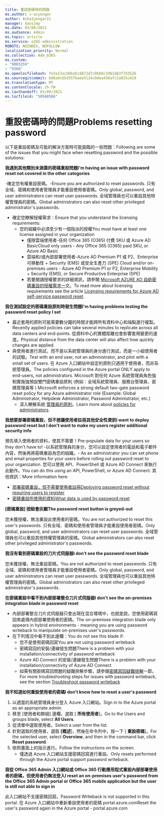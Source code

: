 ```yaml
---
title: 重設密碼時的問題
ms.author: v-aiyengar
author: AshaIyengar21
manager: dansimp
ms.date: 03/09/2021
ms.audience: Admin
ms.topic: article
ms.service: o365-administration
ROBOTS: NOINDEX, NOFOLLOW
localization_priority: Normal
ms.collection: Adm_O365
ms.custom:
- "9003259"
- "9360"
ms.openlocfilehash: fe3a13acb0ba5c8872d7c0bb8c3961d83f7d3526
ms.sourcegitcommit: bd6a9cb5d357baee5134c0dea430afc2a035c810
ms.translationtype: MT
ms.contentlocale: zh-TW
ms.lasthandoff: 03/09/2021
ms.locfileid: "50568506"
---
```

# <a name="problems-resetting-password"></a><span data-ttu-id="5ab79-102">重設密碼時的問題</span><span class="sxs-lookup"><span data-stu-id="5ab79-102">Problems resetting password</span></span>

<span data-ttu-id="5ab79-103">以下是重設密碼及可能的解決方案時可能面臨的一些問題：</span><span class="sxs-lookup"><span data-stu-id="5ab79-103">Following are some of the issues that you might face when resetting password and the possible solutions:</span></span>

<span data-ttu-id="5ab79-104">**我遇到其他類別未涵蓋的密碼重設問題**</span><span class="sxs-lookup"><span data-stu-id="5ab79-104">**I'm having an issue with password reset not covered in the other categories**</span></span>

<span data-ttu-id="5ab79-105">-確定您有權重設密碼。</span><span class="sxs-lookup"><span data-stu-id="5ab79-105">-Ensure you are authorized to reset passwords.</span></span> <span data-ttu-id="5ab79-106">只有全域、密碼和使用者管理員才能重設使用者密碼。</span><span class="sxs-lookup"><span data-stu-id="5ab79-106">Only global, password, and user administrators can reset user passwords.</span></span> <span data-ttu-id="5ab79-107">全域管理員也可以重設其他特權管理員的密碼。</span><span class="sxs-lookup"><span data-stu-id="5ab79-107">Global administrators can also reset other privileged administrator's passwords.</span></span>
- <span data-ttu-id="5ab79-108">確定您瞭解授權需求：</span><span class="sxs-lookup"><span data-stu-id="5ab79-108">Ensure that you understand the licensing requirements:</span></span>
    - <span data-ttu-id="5ab79-109">您的組織中必須至少有一個指派的授權</span><span class="sxs-lookup"><span data-stu-id="5ab79-109">You must have at least one license assigned in your organization</span></span>
        - <span data-ttu-id="5ab79-110">僅限雲端使用者-任何 Office 365 (O365) 付費 SKU 或 Azure AD Basic</span><span class="sxs-lookup"><span data-stu-id="5ab79-110">Cloud only users - Any Office 365 (O365) paid SKU, or Azure AD Basic</span></span>
        - <span data-ttu-id="5ab79-111">雲端和/或內部部署使用者-Azure AD Premium P1 或 P2、Enterprise 可移動性 + Security (EMS) 或安全生產力 (SPE) </span><span class="sxs-lookup"><span data-stu-id="5ab79-111">Cloud and/or on-premises users - Azure AD Premium P1 or P2, Enterprise Mobility + Security (EMS), or Secure Productive Enterprise (SPE)</span></span>
        - <span data-ttu-id="5ab79-112">若要閱讀授權要求的詳細資訊，請參閱 [Microsoft AZURE AD 自助密碼重設的授權需求一](https://docs.microsoft.com/azure/active-directory/active-directory-passwords-licensing?WT.mc_id=Portal-Microsoft_Azure_Support)文。</span><span class="sxs-lookup"><span data-stu-id="5ab79-112">To read more about licensing requirements see the article [Licensing requirements for Azure AD self-service password reset](https://docs.microsoft.com/azure/active-directory/active-directory-passwords-licensing?WT.mc_id=Portal-Microsoft_Azure_Support).</span></span>

<span data-ttu-id="5ab79-113">**我在測試設定的密碼重設原則時發生問題**</span><span class="sxs-lookup"><span data-stu-id="5ab79-113">**I'm having problems testing the password reset policy I set**</span></span>

- <span data-ttu-id="5ab79-114">最近套用的原則可能需要數分鐘的時間才能跨所有資料中心和端點進行複製。</span><span class="sxs-lookup"><span data-stu-id="5ab79-114">Recently applied policies can take several minutes to replicate across all data centers and end-points.</span></span> <span data-ttu-id="5ab79-115">從資料中心的實體距離也會影響套用變更的速度。</span><span class="sxs-lookup"><span data-stu-id="5ab79-115">Physical distance from the data center will also affect how quickly changes are applied.</span></span>
- <span data-ttu-id="5ab79-116">與使用者進行測試，而不是以系統管理員的身分進行測試，而是一小組使用者的試驗。</span><span class="sxs-lookup"><span data-stu-id="5ab79-116">Test with an end user, not an administrator, and pilot with a small set of users.</span></span> <span data-ttu-id="5ab79-117">在 Azure 入口網站中設定的原則只適用于使用者，而非系統管理員。</span><span class="sxs-lookup"><span data-stu-id="5ab79-117">The policies configured in the Azure portal ONLY apply to end-users, not administrators.</span></span> <span data-ttu-id="5ab79-118">Microsoft 對任何 Azure 系統管理員角色強制實施強預設雙門密碼重設原則 (例如：全域系統管理員、服務台管理員、密碼管理員等 ) </span><span class="sxs-lookup"><span data-stu-id="5ab79-118">Microsoft enforces a strong default two-gate password reset policy for any Azure administrator role (Example: Global Administrator, Helpdesk Administrator, Password Administrator, etc.)</span></span>
    - <span data-ttu-id="5ab79-119">深入瞭解系統 [管理員的原則](https://docs.microsoft.com/azure/active-directory/active-directory-passwords-policy?WT.mc_id=Portal-Microsoft_Azure_Support#administrator-password-policy-differences)。</span><span class="sxs-lookup"><span data-stu-id="5ab79-119">Learn more about [policies for administrators](https://docs.microsoft.com/azure/active-directory/active-directory-passwords-policy?WT.mc_id=Portal-Microsoft_Azure_Support#administrator-password-policy-differences).</span></span>

<span data-ttu-id="5ab79-120">**我想要部署密碼重設，但不想讓使用者註冊其他安全性資訊**</span><span class="sxs-lookup"><span data-stu-id="5ab79-120">**I want to deploy password reset but I don't want to make my users register additional security info**</span></span>

<span data-ttu-id="5ab79-121">預先填入使用者的資料，使其不需要！</span><span class="sxs-lookup"><span data-stu-id="5ab79-121">Pre-populate data for your users so they don't have to!</span></span> <span data-ttu-id="5ab79-122">-以系統管理員的身分，您可以設定使用者的電話和電子郵件內容，然後再將密碼重設為您的組織。</span><span class="sxs-lookup"><span data-stu-id="5ab79-122">- As an administrator you can set phone and email properties for your users before rolling out password reset to your organization.</span></span> <span data-ttu-id="5ab79-123">您可以使用 API、PowerShell 或 Azure AD Connect 來執行此動作。</span><span class="sxs-lookup"><span data-stu-id="5ab79-123">You can do this using an API, PowerShell, or Azure AD Connect.</span></span> <span data-ttu-id="5ab79-124">其他資訊：</span><span class="sxs-lookup"><span data-stu-id="5ab79-124">More information here:</span></span>
- [<span data-ttu-id="5ab79-125">部署密碼重設，但不需要使用者註冊</span><span class="sxs-lookup"><span data-stu-id="5ab79-125">Deploying password reset without requiring users to register</span></span>](https://docs.microsoft.com/azure/active-directory/active-directory-passwords-policy?WT.mc_id=Portal-Microsoft_Azure_Support#administrator-password-policy-differences)
- [<span data-ttu-id="5ab79-126">密碼重設所使用的資料</span><span class="sxs-lookup"><span data-stu-id="5ab79-126">What data is used by password reset</span></span>](https://docs.microsoft.com/azure/active-directory/active-directory-passwords-data?WT.mc_id=Portal-Microsoft_Azure_Support)

<span data-ttu-id="5ab79-127">**[密碼重設] 按鈕會灰顯**</span><span class="sxs-lookup"><span data-stu-id="5ab79-127">**The password reset button is greyed-out**</span></span>

<span data-ttu-id="5ab79-128">您未獲授權，無法重設此使用者的密碼。</span><span class="sxs-lookup"><span data-stu-id="5ab79-128">You are not authorized to reset this user's passwords.</span></span> <span data-ttu-id="5ab79-129">只有全域、密碼和使用者管理員才能重設使用者密碼。</span><span class="sxs-lookup"><span data-stu-id="5ab79-129">Only global, password, and user administrators can reset user passwords.</span></span> <span data-ttu-id="5ab79-130">全域管理員也可以重設其他特權管理員的密碼。</span><span class="sxs-lookup"><span data-stu-id="5ab79-130">Global administrators can also reset other privileged administrator's passwords.</span></span>

<span data-ttu-id="5ab79-131">**我沒有看到密碼重設的刀片式伺服器**</span><span class="sxs-lookup"><span data-stu-id="5ab79-131">**I don't see the password reset blade**</span></span>

<span data-ttu-id="5ab79-132">您未獲授權，無法重設密碼。</span><span class="sxs-lookup"><span data-stu-id="5ab79-132">You are not authorized to reset passwords.</span></span> <span data-ttu-id="5ab79-133">只有全域、密碼和使用者管理員才能重設使用者密碼。</span><span class="sxs-lookup"><span data-stu-id="5ab79-133">Only global, password, and user administrators can reset user passwords.</span></span> <span data-ttu-id="5ab79-134">全域管理員也可以重設其他特權管理員的密碼。</span><span class="sxs-lookup"><span data-stu-id="5ab79-134">Global administrators can also reset other privileged administrator's passwords.</span></span>

<span data-ttu-id="5ab79-135">**在密碼重設中看不到內部部署整合刀片式伺服器**</span><span class="sxs-lookup"><span data-stu-id="5ab79-135">**I don't see the on-premises integration blade in password reset**</span></span>

- <span data-ttu-id="5ab79-136">內部部署整合刀片式伺服器只會出現在混合環境中，也就是說，您使用密碼寫回來處理內部部署使用者的密碼。</span><span class="sxs-lookup"><span data-stu-id="5ab79-136">The on-premises integration blade only appears in hybrid environments - meaning you are using password writeback to manipulate on-premises user's passwords.</span></span>
- <span data-ttu-id="5ab79-137">在下列情況中看不到此邊欄：</span><span class="sxs-lookup"><span data-stu-id="5ab79-137">You do not see this blade if:</span></span>
    - <span data-ttu-id="5ab79-138">您不是使用密碼回寫</span><span class="sxs-lookup"><span data-stu-id="5ab79-138">You are not using password writeback</span></span>
    - <span data-ttu-id="5ab79-139">密碼寫回的安裝/連線發生問題</span><span class="sxs-lookup"><span data-stu-id="5ab79-139">There is a problem with your installation/connectivity of password writeback</span></span>
    - <span data-ttu-id="5ab79-140">Azure AD Connect 的安裝/連線發生問題</span><span class="sxs-lookup"><span data-stu-id="5ab79-140">There is a problem with your installation/connectivity of Azure AD Connect</span></span>
    - <span data-ttu-id="5ab79-141">如需有關密碼寫回問題的疑難排解步驟，請參閱[密碼寫回疑難排解](https://docs.microsoft.com/azure/active-directory/active-directory-passwords-data?WT.mc_id=Portal-Microsoft_Azure_Support)一節。</span><span class="sxs-lookup"><span data-stu-id="5ab79-141">For more troubleshooting steps for issues with password writeback, see the section [Troubleshoot password writeback](https://docs.microsoft.com/azure/active-directory/active-directory-passwords-data?WT.mc_id=Portal-Microsoft_Azure_Support)</span></span>

<span data-ttu-id="5ab79-142">**我不知道如何重設使用者的密碼**</span><span class="sxs-lookup"><span data-stu-id="5ab79-142">**I don't know how to reset a user's password**</span></span>

1. <span data-ttu-id="5ab79-143">以適當的系統管理員身分登入 Azure 入口網站。</span><span class="sxs-lookup"><span data-stu-id="5ab79-143">Sign in to the Azure portal as an appropriate admin.</span></span>
1. <span data-ttu-id="5ab79-144">移至 [使用者和群組] 邊欄，選取 [ **所有使用者**]。</span><span class="sxs-lookup"><span data-stu-id="5ab79-144">Go to the Users and groups blade, select **All Users**.</span></span>
1. <span data-ttu-id="5ab79-145">從清單中選取使用者。</span><span class="sxs-lookup"><span data-stu-id="5ab79-145">Select a user from the list.</span></span>
1. <span data-ttu-id="5ab79-146">針對選取的使用者，選取 **[概述**]，然後在命令列中，按一下 [ **重設密碼**]。</span><span class="sxs-lookup"><span data-stu-id="5ab79-146">For the selected user, select **Overview**, and then in the command bar, click **Reset password**.</span></span>
1. <span data-ttu-id="5ab79-147">依照畫面上的指示進行。</span><span class="sxs-lookup"><span data-stu-id="5ab79-147">Follow the instructions on the screen.</span></span>
    - <span data-ttu-id="5ab79-148">僅透過 Azure 入口網站支援密碼回寫進行重設。</span><span class="sxs-lookup"><span data-stu-id="5ab79-148">Only resets performed through the Azure portal support password writeback.</span></span>

<span data-ttu-id="5ab79-149">**我從 Office 365 Admin 入口網站或 Office 365 行動應用程式重設內部部署使用者的密碼，但使用者仍無法登入**</span><span class="sxs-lookup"><span data-stu-id="5ab79-149">**I reset an on-premises user's password from the Office 365 Admin portal or Office 365 mobile application but the user is still not able to sign in**</span></span>

<span data-ttu-id="5ab79-150">此入口網站不支援密碼回寫。</span><span class="sxs-lookup"><span data-stu-id="5ab79-150">Password Writeback is not supported in this portal.</span></span> <span data-ttu-id="5ab79-151">在 Azure 入口網站中重新重設使用者的密碼 portal.azure.com</span><span class="sxs-lookup"><span data-stu-id="5ab79-151">Reset the user's password again in the Azure portal - portal.azure.com</span></span>

